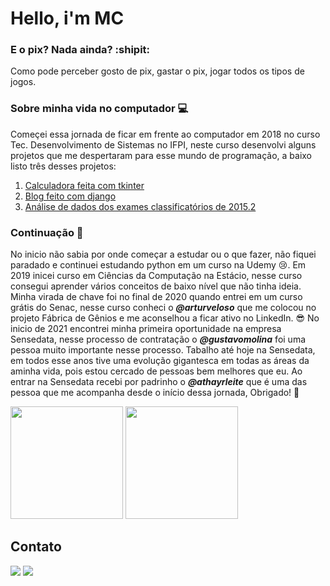 # Hello, i'm MC
### E o pix? Nada ainda? :shipit:

Como pode perceber gosto de pix, gastar o pix, jogar todos os tipos de jogos.

### Sobre minha vida no computador 💻
Começei essa jornada de ficar em frente ao computador em 2018 no curso Tec. Desenvolvimento de Sistemas no IFPI, neste curso desenvolvi alguns projetos que me despertaram para esse mundo de programação, a baixo listo três desses projetos:
1. [Calculadora feita com tkinter](https://github.com/mauricioDosantos/Calculadora-em-python)
2. [Blog feito com django](https://github.com/mauricioDosantos/my-first-blog)
3. [Análise de dados dos exames classificatórios de 2015.2](https://colab.research.google.com/drive/1JOR-AIxM9ytC2HFu_J_Ebtxskrb_Lt6o?usp=sharing)

### Continuação 💫 

No inicio não sabia por onde começar a estudar ou o que fazer, não fiquei paradado e continuei estudando python em um curso na Udemy 😢. Em 2019 inicei curso em Ciências da Computação na Estácio, nesse curso consegui aprender vários conceitos de baixo nível que não tinha ideia. Minha virada de chave foi no final de 2020 quando entrei em um curso grátis do Senac, nesse curso conheci o ***@arturveloso*** que me colocou no projeto Fábrica de Gênios e me aconselhou a ficar ativo no LinkedIn. 😎 No inicio de 2021 encontrei minha primeira oportunidade na empresa Sensedata, nesse processo de contratação o ***@gustavomolina*** foi uma pessoa muito importante nesse processo. Tabalho até hoje na Sensedata, em todos esse anos tive uma evolução gigantesca em todas as áreas da aminha vida, pois estou cercado de pessoas bem melhores que eu. Ao entrar na Sensedata recebi por padrinho o ***@athayrleite*** que é uma das pessoa que me acompanha desde o início dessa jornada, Obrigado! 🤘

<div>
<img loading="lazy" height="180em" src="https://github-readme-stats.vercel.app/api/top-langs/?username=mauricioDosantos&layout=compact&langs_count=7&theme=dark"/>
<img loading="lazy" height="180em" src="https://github-readme-stats.vercel.app/api?username=mauricioDosantos&show_icons=true&theme=dark&include_all_commits=true&count_private=true"/>
</div>

## Contato

<div>
<a href="https://www.instagram.com/mauriciocosta.dev/" target="_blank"><img loading="lazy" src="https://img.shields.io/badge/-Instagram-%23E4405F?style=for-the-badge&logo=instagram&logoColor=white" target="_blank"></a>
<a href="https://www.linkedin.com/in/mauricio-santos-costa/" target="_blank"><img loading="lazy" src="https://img.shields.io/badge/-LinkedIn-%230077B5?style=for-the-badge&logo=linkedin&logoColor=white" target="_blank"></a>   
</div>

